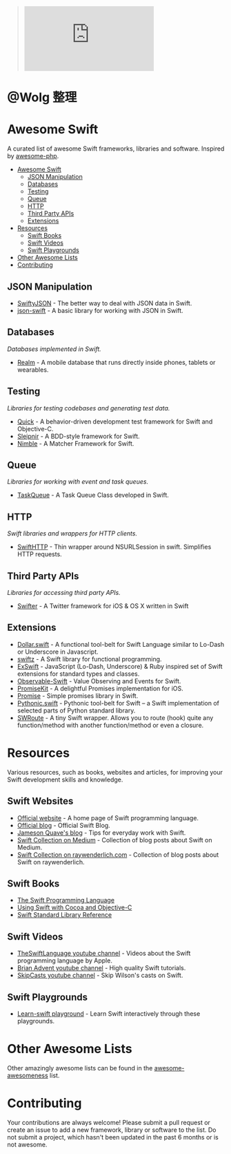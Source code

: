 >![](http://www.easyicon.net/api/resize_png_new.php?id=1174989&size=16)[]()

# @Wolg 整理

# Awesome Swift
A curated list of awesome Swift frameworks, libraries and software. Inspired by [awesome-php](https://github.com/ziadoz/awesome-php).

- [Awesome Swift](#awesome-swift)
	- [JSON Manipulation](#json-manipulation)
	- [Databases](#databases)
	- [Testing](#testing)
	- [Queue](#queue)
	- [HTTP](#http)
	- [Third Party APIs](#third-party-apis)
	- [Extensions](#extensions)
- [Resources](#resources)
	- [Swift Books](#swift-books)
	- [Swift Videos](#swift-videos)
	- [Swift Playgrounds](#swift-videos)
- [Other Awesome Lists](#other-awesome-lists)
- [Contributing](#contributing)

## JSON Manipulation

* [SwiftyJSON](https://github.com/lingoer/SwiftyJSON) - The better way to deal with JSON data in Swift.
* [json-swift](https://github.com/owensd/json-swift) - A basic library for working with JSON in Swift.

## Databases
*Databases implemented in Swift.*

* [Realm](https://github.com/realm/realm-cocoa) - A mobile database that runs directly inside phones, tablets or wearables.


## Testing
*Libraries for testing codebases and generating test data.*

* [Quick](https://github.com/Quick/Quick) - A behavior-driven development test framework for Swift and Objective-C.
* [Sleipnir](https://github.com/railsware/Sleipnir) - A BDD-style framework for Swift.
* [Nimble](https://github.com/Quick/Nimble) - A Matcher Framework for Swift.

## Queue
*Libraries for working with event and task queues.*

* [TaskQueue](https://github.com/icanzilb/TaskQueue) - A Task Queue Class developed in Swift.

## HTTP
*Swift libraries and wrappers for HTTP clients.*

* [SwiftHTTP](https://github.com/daltoniam/SwiftHTTP) - Thin wrapper around NSURLSession in swift. Simplifies HTTP requests.


## Third Party APIs
*Libraries for accessing third party APIs.*

* [Swifter](https://github.com/mattdonnelly/Swifter) - A Twitter framework for iOS & OS X written in Swift


## Extensions

* [Dollar.swift](https://github.com/ankurp/Dollar.swift) - A functional tool-belt for Swift Language similar to Lo-Dash or Underscore in Javascript.
* [swiftz](https://github.com/maxpow4h/swiftz) - A Swift library for functional programming.
* [ExSwift](https://github.com/pNre/ExSwift) - JavaScript (Lo-Dash, Underscore) & Ruby inspired set of Swift extensions for standard types and classes.
* [Observable-Swift](https://github.com/slazyk/Observable-Swift) - Value Observing and Events for Swift.
* [PromiseKit](https://github.com/mxcl/PromiseKit) - A delightful Promises implementation for iOS.
* [Promise](https://github.com/Coneko/Promise) - Simple promises library in Swift.
* [Pythonic.swift](https://github.com/practicalswift/Pythonic.swift) - Pythonic tool-belt for Swift – a Swift implementation of selected parts of Python standard library.
* [SWRoute](https://github.com/rodionovd/SWRoute) - A tiny Swift wrapper. Allows you to route (hook) quite any function/method with another function/method or even a closure.

# Resources
Various resources, such as books, websites and articles, for improving your Swift development skills and knowledge.

## Swift Websites

* [Official website](https://developer.apple.com/swift/) - A home page of Swift programming language.
* [Official blog](https://developer.apple.com/swift/blog/) - Official Swift Blog.
* [Jameson Quave's blog](http://jamesonquave.com/blog/category/swift/) - Tips for everyday work with Swift.
* [Swift Collection on Medium](https://medium.com/swift-programming) - Collection of blog posts about Swift on Medium.
* [Swift Collection on raywenderlich.com](http://www.raywenderlich.com/?s=swift) - Collection of blog posts about Swift on raywenderlich.


## Swift Books

* [The Swift Programming Language](https://itunes.apple.com/us/book/the-swift-programming-language/id881256329?mt=11)
* [Using Swift with Cocoa and Objective-C](https://itunes.apple.com/us/book/using-swift-cocoa-objective/id888894773?mt=11)
* [Swift Standard Library Reference](https://developer.apple.com/library/prerelease/ios/documentation/General/Reference/SwiftStandardLibraryReference/)

## Swift Videos

* [TheSwiftLanguage youtube channel](https://www.youtube.com/user/TheSwiftLanguage/) - Videos about the Swift programming language by Apple.
* [Brian Advent youtube channel](https://www.youtube.com/channel/UCysEngjfeIYapEER9K8aikw/videos) - High quality Swift tutorials.
* [SkipCasts youtube channel](https://www.youtube.com/user/SkipCasts/videos) - Skip Wilson's casts on Swift.


## Swift Playgrounds

* [Learn-swift playground](https://github.com/nettlep/learn-swift) - Learn Swift interactively through these playgrounds.


# Other Awesome Lists

Other amazingly awesome lists can be found in the [awesome-awesomeness](https://github.com/bayandin/awesome-awesomeness) list.

# Contributing

Your contributions are always welcome! Please submit a pull request or create an issue to add a new framework, library or software to the list. Do not submit a project, which hasn't been updated in the past 6 months or is not awesome.
